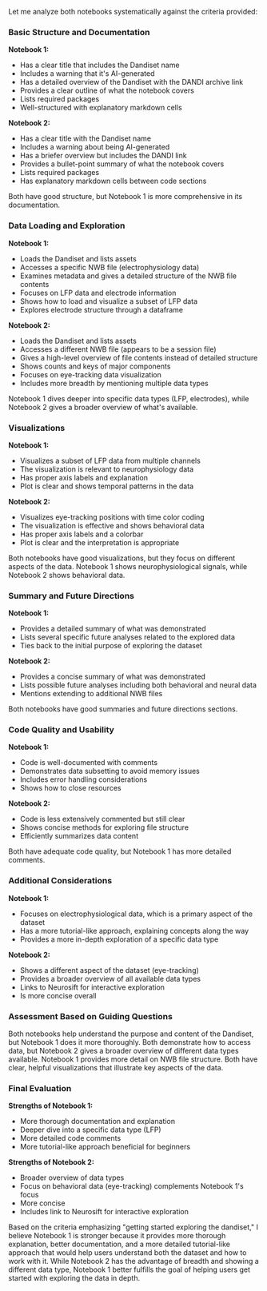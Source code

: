 Let me analyze both notebooks systematically against the criteria provided:

### Basic Structure and Documentation
**Notebook 1:**
- Has a clear title that includes the Dandiset name
- Includes a warning that it's AI-generated
- Has a detailed overview of the Dandiset with the DANDI archive link
- Provides a clear outline of what the notebook covers
- Lists required packages
- Well-structured with explanatory markdown cells

**Notebook 2:**
- Has a clear title with the Dandiset name
- Includes a warning about being AI-generated
- Has a briefer overview but includes the DANDI link
- Provides a bullet-point summary of what the notebook covers
- Lists required packages
- Has explanatory markdown cells between code sections

Both have good structure, but Notebook 1 is more comprehensive in its documentation.

### Data Loading and Exploration

**Notebook 1:**
- Loads the Dandiset and lists assets
- Accesses a specific NWB file (electrophysiology data)
- Examines metadata and gives a detailed structure of the NWB file contents
- Focuses on LFP data and electrode information
- Shows how to load and visualize a subset of LFP data
- Explores electrode structure through a dataframe

**Notebook 2:**
- Loads the Dandiset and lists assets
- Accesses a different NWB file (appears to be a session file)
- Gives a high-level overview of file contents instead of detailed structure
- Shows counts and keys of major components
- Focuses on eye-tracking data visualization
- Includes more breadth by mentioning multiple data types

Notebook 1 dives deeper into specific data types (LFP, electrodes), while Notebook 2 gives a broader overview of what's available.

### Visualizations

**Notebook 1:**
- Visualizes a subset of LFP data from multiple channels
- The visualization is relevant to neurophysiology data
- Has proper axis labels and explanation
- Plot is clear and shows temporal patterns in the data

**Notebook 2:**
- Visualizes eye-tracking positions with time color coding
- The visualization is effective and shows behavioral data
- Has proper axis labels and a colorbar
- Plot is clear and the interpretation is appropriate

Both notebooks have good visualizations, but they focus on different aspects of the data. Notebook 1 shows neurophysiological signals, while Notebook 2 shows behavioral data.

### Summary and Future Directions

**Notebook 1:**
- Provides a detailed summary of what was demonstrated
- Lists several specific future analyses related to the explored data
- Ties back to the initial purpose of exploring the dataset

**Notebook 2:**
- Provides a concise summary of what was demonstrated
- Lists possible future analyses including both behavioral and neural data
- Mentions extending to additional NWB files

Both notebooks have good summaries and future directions sections.

### Code Quality and Usability

**Notebook 1:**
- Code is well-documented with comments
- Demonstrates data subsetting to avoid memory issues
- Includes error handling considerations
- Shows how to close resources

**Notebook 2:**
- Code is less extensively commented but still clear
- Shows concise methods for exploring file structure
- Efficiently summarizes data content

Both have adequate code quality, but Notebook 1 has more detailed comments.

### Additional Considerations

**Notebook 1:**
- Focuses on electrophysiological data, which is a primary aspect of the dataset
- Has a more tutorial-like approach, explaining concepts along the way
- Provides a more in-depth exploration of a specific data type

**Notebook 2:**
- Shows a different aspect of the dataset (eye-tracking)
- Provides a broader overview of all available data types
- Links to Neurosift for interactive exploration
- Is more concise overall

### Assessment Based on Guiding Questions

Both notebooks help understand the purpose and content of the Dandiset, but Notebook 1 does it more thoroughly. Both demonstrate how to access data, but Notebook 2 gives a broader overview of different data types available. Notebook 1 provides more detail on NWB file structure. Both have clear, helpful visualizations that illustrate key aspects of the data.

### Final Evaluation

**Strengths of Notebook 1:**
- More thorough documentation and explanation
- Deeper dive into a specific data type (LFP)
- More detailed code comments
- More tutorial-like approach beneficial for beginners

**Strengths of Notebook 2:**
- Broader overview of data types
- Focus on behavioral data (eye-tracking) complements Notebook 1's focus
- More concise
- Includes link to Neurosift for interactive exploration

Based on the criteria emphasizing "getting started exploring the dandiset," I believe Notebook 1 is stronger because it provides more thorough explanation, better documentation, and a more detailed tutorial-like approach that would help users understand both the dataset and how to work with it. While Notebook 2 has the advantage of breadth and showing a different data type, Notebook 1 better fulfills the goal of helping users get started with exploring the data in depth.
